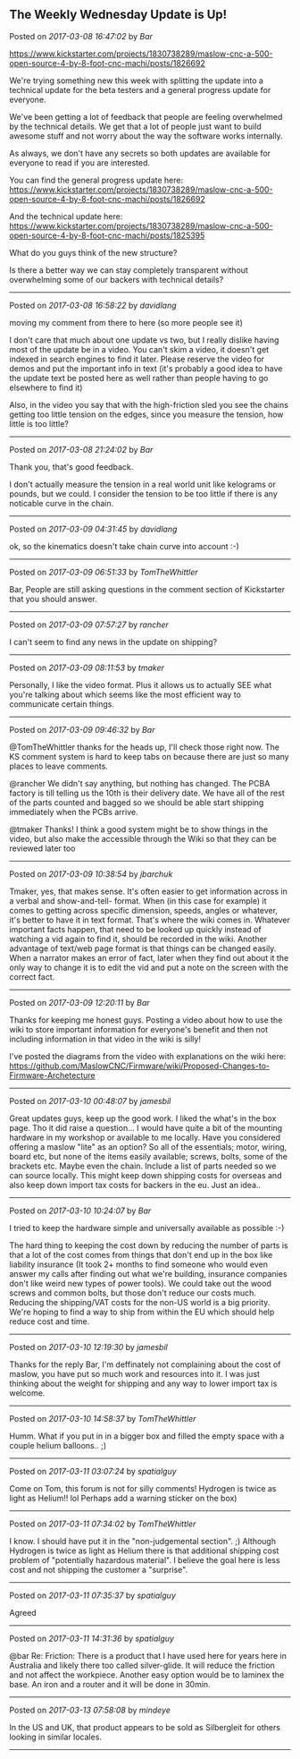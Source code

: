 ## The Weekly Wednesday Update is Up!
Posted on *2017-03-08 16:47:02* by *Bar*

https://www.kickstarter.com/projects/1830738289/maslow-cnc-a-500-open-source-4-by-8-foot-cnc-machi/posts/1826692

We're trying something new this week with splitting the update into a technical update for the beta testers and a general progress update for everyone.

We've been getting a lot of feedback that people are feeling overwhelmed by the technical details. We get that a lot of people just want to build awesome stuff and not worry about the way the software works internally.

As always, we don't have any secrets so both updates are available for everyone to read if you are interested.

You can find the general progress update here: https://www.kickstarter.com/projects/1830738289/maslow-cnc-a-500-open-source-4-by-8-foot-cnc-machi/posts/1826692

And the technical update here: https://www.kickstarter.com/projects/1830738289/maslow-cnc-a-500-open-source-4-by-8-foot-cnc-machi/posts/1825395

What do you guys think of the new structure? 

Is there a better way we can stay completely transparent without overwhelming some of our backers with technical details?

---

Posted on *2017-03-08 16:58:22* by *davidlang*

moving my comment from there to here (so more people see it)

I don't care that much about one update vs two, but I really dislike having most of the update be in a video. You can't skim a video, it doesn't get indexed in search engines to find it later. Please reserve the video for demos and put the important info in text (it's probably a good idea to have the update text be posted here as well rather than people having to go elsewhere to find it)

Also, in the video you say that with the high-friction sled you see the chains getting too little tension on the edges, since you measure the tension, how little is too little?

---

Posted on *2017-03-08 21:24:02* by *Bar*

Thank you, that's good feedback.

I don't actually measure the tension in a real world unit like kelograms or pounds, but we could. I consider the tension to be too little if there is any noticable curve in the chain.

---

Posted on *2017-03-09 04:31:45* by *davidlang*

ok, so the kinematics doesn't take chain curve into account :-)

---

Posted on *2017-03-09 06:51:33* by *TomTheWhittler*

Bar, People are still asking questions in the comment section of Kickstarter that you should answer.

---

Posted on *2017-03-09 07:57:27* by *rancher*

I can't seem to find any news in the update on shipping?

---

Posted on *2017-03-09 08:11:53* by *tmaker*

Personally, I like the video format.  Plus it allows us to actually SEE what you're talking about which seems like the most efficient way to communicate certain things.

---

Posted on *2017-03-09 09:46:32* by *Bar*

@TomTheWhittler thanks for the heads up, I'll check those right now. The KS comment system is hard to keep tabs on because there are just so many places to leave comments.

@rancher We didn't say anything, but nothing has changed. The PCBA factory is till telling us the 10th is their delivery date. We have all of the rest of the parts counted and bagged so we should be able start shipping immediately when the PCBs arrive.

@tmaker Thanks! I think a good system might be to show things in the video, but also make the accessible through the Wiki so that they can be reviewed later too

---

Posted on *2017-03-09 10:38:54* by *jbarchuk*

Tmaker, yes, that makes sense. It's often easier to get information across in a verbal and show-and-tell- format. When (in this case for example) it comes to getting across specific dimension, speeds, angles or whatever, it's better to have it in text format. That's where the wiki comes in. Whatever important facts happen, that need to be looked up quickly instead of watching a vid again to find it, should be recorded in the wiki.
Another advantage of text/web page format is that things can be changed easily. When a narrator makes an error of fact, later when they find out about it the only way to change it is to edit the vid and put a note on the screen with the correct fact.

---

Posted on *2017-03-09 12:20:11* by *Bar*

Thanks for keeping me honest guys. Posting a video about how to use the wiki to store important information for everyone's benefit and then not including information in that video in the wiki is silly!

I've posted the diagrams from the video with explanations on the wiki here: https://github.com/MaslowCNC/Firmware/wiki/Proposed-Changes-to-Firmware-Archetecture

---

Posted on *2017-03-10 00:48:07* by *jamesbil*

Great updates guys, keep up the good work.
I liked the what's in the box page. Tho it did raise a question...
I would have quite a bit of the mounting hardware in my workshop or available to me locally.
Have you considered offering a maslow "lite" as an option?
So all of the essentials; motor, wiring, board etc, but none of the items easily available; screws, bolts, some of the brackets etc. Maybe even the chain. Include a list of parts needed so we can source locally.
This might keep down shipping costs for overseas and also keep down import tax costs for backers in the eu.
Just an idea..

---

Posted on *2017-03-10 10:24:07* by *Bar*

I tried to keep the hardware simple and universally available as possible :-) 

The hard thing to keeping the cost down by reducing the number of parts is that a lot of the cost comes from things that don't end up in the box like liability insurance (It took 2+ months to find someone who would even answer my calls after finding out what we're building, insurance companies don't like weird new types of power tools). We could take out the wood screws and common bolts, but those don't reduce our costs much. Reducing the shipping/VAT costs for the non-US world is a big priority. We're hoping to find a way to ship from within the EU which should help reduce cost and time.

---

Posted on *2017-03-10 12:19:30* by *jamesbil*

Thanks for the reply Bar, I'm deffinately not complaining about the cost of maslow, you have put so much work and resources into it. I was just thinking about the weight for shipping and any way to lower import tax is welcome.

---

Posted on *2017-03-10 14:58:37* by *TomTheWhittler*

Humm. What if you put in in a bigger box and filled the empty space with a couple helium balloons.. ;)

---

Posted on *2017-03-11 03:07:24* by *spatialguy*

Come on Tom, this forum is not for silly comments! Hydrogen is twice as light as Helium!! lol Perhaps add a warning sticker on the box)

---

Posted on *2017-03-11 07:34:02* by *TomTheWhittler*

I know. I should have put it in the "non-judgemental section".  ;)
Although Hydrogen is twice as light as Helium there is that additional shipping cost problem of "potentially hazardous material". I believe the goal here is less cost and not shipping the customer a "surprise".

---

Posted on *2017-03-11 07:35:37* by *spatialguy*

Agreed

---

Posted on *2017-03-11 14:31:36* by *spatialguy*

@bar Re: Friction: There is a product that I have used here for years here in Australia and likely there too called silver-glide. It will reduce the friction and not affect the workpiece. Another easy option would be to laminex the base. An iron and a router and it will be done in 30min.

---

Posted on *2017-03-13 07:58:08* by *mindeye*

In the US and UK, that product appears to be sold as Silbergleit for others looking in similar locales.

---

